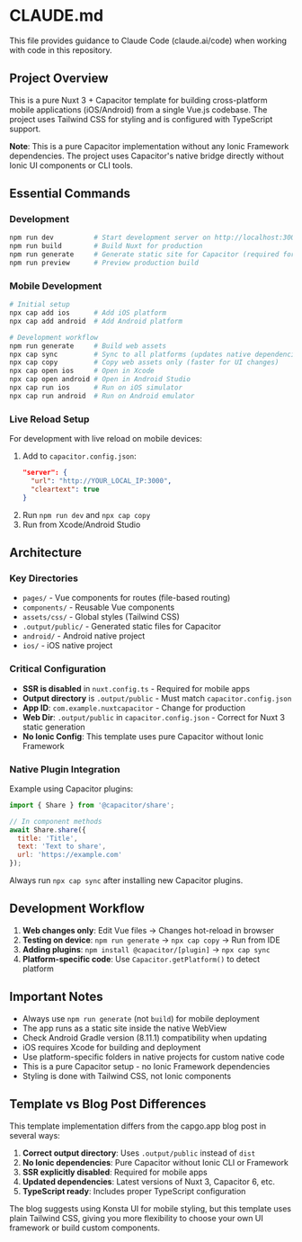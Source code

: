 # CLAUDE.md

This file provides guidance to Claude Code (claude.ai/code) when working with code in this repository.

## Project Overview

This is a pure Nuxt 3 + Capacitor template for building cross-platform mobile applications (iOS/Android) from a single Vue.js codebase. The project uses Tailwind CSS for styling and is configured with TypeScript support.

**Note**: This is a pure Capacitor implementation without any Ionic Framework dependencies. The project uses Capacitor's native bridge directly without Ionic UI components or CLI tools.

## Essential Commands

### Development
```bash
npm run dev          # Start development server on http://localhost:3000
npm run build        # Build Nuxt for production
npm run generate     # Generate static site for Capacitor (required for mobile)
npm run preview      # Preview production build
```

### Mobile Development
```bash
# Initial setup
npx cap add ios      # Add iOS platform
npx cap add android  # Add Android platform

# Development workflow
npm run generate     # Build web assets
npx cap sync         # Sync to all platforms (updates native dependencies)
npx cap copy         # Copy web assets only (faster for UI changes)
npx cap open ios     # Open in Xcode
npx cap open android # Open in Android Studio
npx cap run ios      # Run on iOS simulator
npx cap run android  # Run on Android emulator
```

### Live Reload Setup
For development with live reload on mobile devices:
1. Add to `capacitor.config.json`:
   ```json
   "server": {
     "url": "http://YOUR_LOCAL_IP:3000",
     "cleartext": true
   }
   ```
2. Run `npm run dev` and `npx cap copy`
3. Run from Xcode/Android Studio

## Architecture

### Key Directories
- `pages/` - Vue components for routes (file-based routing)
- `components/` - Reusable Vue components
- `assets/css/` - Global styles (Tailwind CSS)
- `.output/public/` - Generated static files for Capacitor
- `android/` - Android native project
- `ios/` - iOS native project

### Critical Configuration
- **SSR is disabled** in `nuxt.config.ts` - Required for mobile apps
- **Output directory** is `.output/public` - Must match `capacitor.config.json`
- **App ID**: `com.example.nuxtcapacitor` - Change for production
- **Web Dir**: `.output/public` in `capacitor.config.json` - Correct for Nuxt 3 static generation
- **No Ionic Config**: This template uses pure Capacitor without Ionic Framework

### Native Plugin Integration
Example using Capacitor plugins:
```javascript
import { Share } from '@capacitor/share';

// In component methods
await Share.share({
  title: 'Title',
  text: 'Text to share',
  url: 'https://example.com'
});
```

Always run `npx cap sync` after installing new Capacitor plugins.

## Development Workflow

1. **Web changes only**: Edit Vue files → Changes hot-reload in browser
2. **Testing on device**: `npm run generate` → `npx cap copy` → Run from IDE
3. **Adding plugins**: `npm install @capacitor/[plugin]` → `npx cap sync`
4. **Platform-specific code**: Use `Capacitor.getPlatform()` to detect platform

## Important Notes

- Always use `npm run generate` (not `build`) for mobile deployment
- The app runs as a static site inside the native WebView
- Check Android Gradle version (8.11.1) compatibility when updating
- iOS requires Xcode for building and deployment
- Use platform-specific folders in native projects for custom native code
- This is a pure Capacitor setup - no Ionic Framework dependencies
- Styling is done with Tailwind CSS, not Ionic components

## Template vs Blog Post Differences

This template implementation differs from the capgo.app blog post in several ways:

1. **Correct output directory**: Uses `.output/public` instead of `dist`
2. **No Ionic dependencies**: Pure Capacitor without Ionic CLI or Framework
3. **SSR explicitly disabled**: Required for mobile apps
4. **Updated dependencies**: Latest versions of Nuxt 3, Capacitor 6, etc.
5. **TypeScript ready**: Includes proper TypeScript configuration

The blog suggests using Konsta UI for mobile styling, but this template uses plain Tailwind CSS, giving you more flexibility to choose your own UI framework or build custom components.